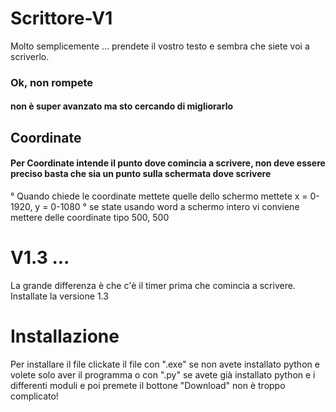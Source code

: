 # Scrittore-V1
Molto semplicemente ... prendete il vostro testo e sembra che siete voi a scriverlo.
### Ok, non rompete 
#### non è super avanzato ma sto cercando di migliorarlo
## Coordinate
#### Per Coordinate intende il punto dove comincia a scrivere, non deve essere preciso basta che sia un punto sulla schermata dove scrivere
° Quando chiede le coordinate mettete quelle dello schermo mettete x = 0-1920, y = 0-1080
° se state usando word a schermo intero vi conviene mettere delle coordinate tipo 500, 500
# V1.3 ...
La grande differenza è che c'è il timer prima che comincia a scrivere.
Installate la versione 1.3
# Installazione
Per installare il file clickate il file con ".exe" se non avete installato python e volete solo aver il programma o con ".py" se avete già installato python e i differenti moduli e poi premete il bottone "Download" non è troppo complicato!

